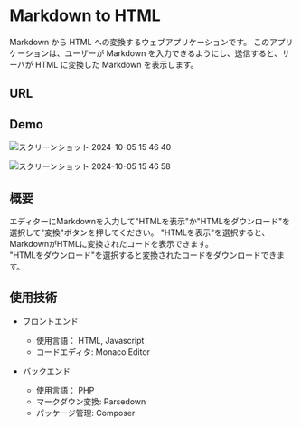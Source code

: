 # Markdown to HTML
Markdown から HTML への変換するウェブアプリケーションです。
このアプリケーションは、ユーザーが Markdown を入力できるようにし、送信すると、サーバが HTML に変換した Markdown を表示します。

## URL

## Demo
![スクリーンショット 2024-10-05 15 46 40](https://github.com/user-attachments/assets/d52f15f5-e376-4026-9e0c-e47ab37fa8f5)

![スクリーンショット 2024-10-05 15 46 58](https://github.com/user-attachments/assets/fe21826a-dee8-4b24-bb0b-9deef3ee2576)

## 概要
エディターにMarkdownを入力して"HTMLを表示"か"HTMLをダウンロード"を選択して"変換"ボタンを押してください。
"HTMLを表示"を選択すると、MarkdownがHTMLに変換されたコードを表示できます。  
"HTMLをダウンロード"を選択すると変換されたコードをダウンロードできます。


## 使用技術
- フロントエンド
  - 使用言語： HTML, Javascript
  - コードエディタ: Monaco Editor

- バックエンド
  - 使用言語： PHP
  - マークダウン変換: Parsedown
  - パッケージ管理: Composer
